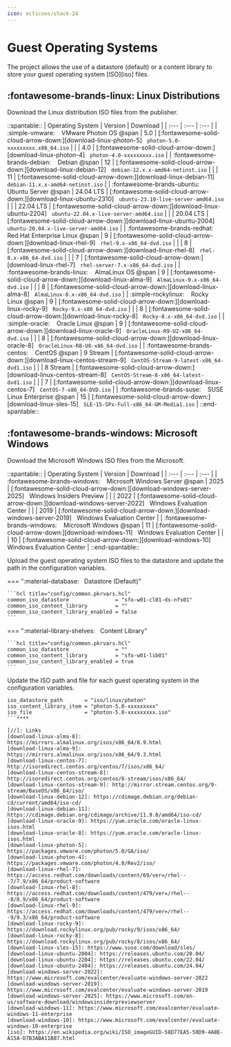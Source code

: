 ```yaml
---
icon: octicons/stack-24
---
```


# Guest Operating Systems

The project allows the use of a datastore (default) or a content library to store your guest
operating system [ISO][iso] files.

## :fontawesome-brands-linux: Linux Distributions

Download the Linux distribution ISO files from the publisher.

::spantable::
| Operating System | Version | Download |
| :--- | :--- | :--- |
| :simple-vmware: &nbsp;&nbsp; VMware Photon OS @span | 5.0 | [:fontawesome-solid-cloud-arrow-down:][download-linux-photon-5] &nbsp; `photon-5.0-xxxxxxxxx.x86_64.iso` |
| | 4.0 | [:fontawesome-solid-cloud-arrow-down:][download-linux-photon-4] &nbsp; `photon-4.0-xxxxxxxxx.iso` |
| :fontawesome-brands-debian: &nbsp;&nbsp; Debian @span | 12 | [:fontawesome-solid-cloud-arrow-down:][download-linux-debian-12] &nbsp; `debian-12.x.x-amd64-netinst.iso` |
| | 11 | [:fontawesome-solid-cloud-arrow-down:][download-linux-debian-11] &nbsp; `debian-11.x.x-amd64-netinst.iso` |
| :fontawesome-brands-ubuntu: &nbsp;&nbsp; Ubuntu Server @span | 24.04 LTS | [:fontawesome-solid-cloud-arrow-down:][download-linux-ubuntu-2310] &nbsp; `ubuntu-23.10-live-server-amd64.iso` |
| | 22.04 LTS | [:fontawesome-solid-cloud-arrow-down:][download-linux-ubuntu-2204] &nbsp; `ubuntu-22.04.x-live-server-amd64.iso` |
| | 20.04 LTS | [:fontawesome-solid-cloud-arrow-down:][download-linux-ubuntu-2004] &nbsp; `ubuntu-20.04.x-live-server-amd64.iso` |
| :fontawesome-brands-redhat: &nbsp;&nbsp; Red Hat Enterprise Linux @span | 9 | [:fontawesome-solid-cloud-arrow-down:][download-linux-rhel-9] &nbsp; `rhel-9.x-x86_64-dvd.iso` |
| | 8 | [:fontawesome-solid-cloud-arrow-down:][download-linux-rhel-8] &nbsp; `rhel-8.x-x86_64-dvd.iso` |
| | 7 | [:fontawesome-solid-cloud-arrow-down:][download-linux-rhel-7] &nbsp; `rhel-server-7.x-x86_64-dvd.iso` |
| :fontawesome-brands-linux: &nbsp;&nbsp; AlmaLinux OS @span | 9 | [:fontawesome-solid-cloud-arrow-down:][download-linux-alma-9] &nbsp; `AlmaLinux-9.x-x86_64-dvd.iso` |
| | 8 | [:fontawesome-solid-cloud-arrow-down:][download-linux-alma-8] &nbsp; `AlmaLinux-8.x-x86_64-dvd.iso` |
| :simple-rockylinux: &nbsp;&nbsp; Rocky Linux @span | 9 | [:fontawesome-solid-cloud-arrow-down:][download-linux-rocky-9] &nbsp; `Rocky-9.x-x86_64-dvd.iso` |
| | 8 | [:fontawesome-solid-cloud-arrow-down:][download-linux-rocky-8] &nbsp; `Rocky-8.x-x86_64-dvd.iso` |
| :simple-oracle: &nbsp;&nbsp; Oracle Linux @span | 9 | [:fontawesome-solid-cloud-arrow-down:][download-linux-oracle-9] &nbsp; `OracleLinux-R9-U2-x86_64-dvd.iso` |
| | 8 | [:fontawesome-solid-cloud-arrow-down:][download-linux-oracle-8] &nbsp; `OracleLinux-R8-U8-x86_64-dvd.iso` |
| :fontawesome-brands-centos: &nbsp;&nbsp; CentOS @span | 9 Stream | [:fontawesome-solid-cloud-arrow-down:][download-linux-centos-stream-9] &nbsp; `CentOS-Stream-9-latest-x86_64-dvd1.iso` |
| | 8 Stream | [:fontawesome-solid-cloud-arrow-down:][download-linux-centos-stream-8] &nbsp; `CentOS-Stream-8-x86_64-latest-dvd1.iso` |
| | 7 | [:fontawesome-solid-cloud-arrow-down:][download-linux-centos-7] &nbsp; `CentOS-7-x86_64-DVD.iso` |
| :fontawesome-brands-suse: &nbsp;&nbsp; SUSE Linux Enterprise @span | 15 | [:fontawesome-solid-cloud-arrow-down:][download-linux-sles-15] &nbsp; `SLE-15-SPx-Full-x86_64-GM-Media1.iso` |
::end-spantable::

## :fontawesome-brands-windows: Microsoft Windows

Download the Microsoft Windows ISO files from the Microsoft.

::spantable::
| Operating System | Version | Download |
| :--- | :--- | :--- |
| :fontawesome-brands-windows: &nbsp;&nbsp; Microsoft Windows Server @span | 2025 | [:fontawesome-solid-cloud-arrow-down:][download-windows-server-2025] &nbsp; Windows Insiders Preview |
| | 2022 | [:fontawesome-solid-cloud-arrow-down:][download-windows-server-2022] &nbsp; Windows Evaluation Center |
| | 2019 | [:fontawesome-solid-cloud-arrow-down:][download-windows-server-2019] &nbsp; Windows Evaluation Center |
| :fontawesome-brands-windows: &nbsp;&nbsp; Microsoft Windows @span | 11 | [:fontawesome-solid-cloud-arrow-down:][download-windows-11] &nbsp; Windows Evaluation Center |
| | 10 | [:fontawesome-solid-cloud-arrow-down:][download-windows-10] &nbsp; Windows Evaluation Center |
::end-spantable::

Upload the guest operating system ISO files to the datastore and update the path in the
configuration variables.

=== ":material-database: &nbsp; Datastore (Default)"

    ```hcl title="config/common.pkrvars.hcl"
    common_iso_datastore               = "sfo-w01-cl01-ds-nfs01"
    common_iso_content_library         = ""
    common_iso_content_library_enabled = false
    ```

=== ":material-library-shelves: &nbsp; Content Library"

    ```hcl title="config/common.pkrvars.hcl"
    common_iso_datastore               = ""
    common_iso_content_library         = "sfo-w01-lib01"
    common_iso_content_library_enabled = true
    ```

Update the ISO path and file for each guest operating system in the configuration variables.

````hcl title="builds/linux/photon/5/packer.auto.pkrvars.hcl"
iso_datastore_path       = "iso/linux/photon"
iso_content_library_item = "photon-5.0-xxxxxxxxx"
iso_file                 = "photon-5.0-xxxxxxxxx.iso"
```****

[//]: Links
[download-linux-alma-8]: https://mirrors.almalinux.org/isos/x86_64/8.9.html
[download-linux-alma-9]: https://mirrors.almalinux.org/isos/x86_64/9.3.html
[download-linux-centos-7]: http://isoredirect.centos.org/centos/7/isos/x86_64/
[download-linux-centos-stream-8]: http://isoredirect.centos.org/centos/8-stream/isos/x86_64/
[download-linux-centos-stream-9]: http://mirror.stream.centos.org/9-stream/BaseOS/x86_64/iso/
[download-linux-debian-12]: https://cdimage.debian.org/debian-cd/current/amd64/iso-cd/
[download-linux-debian-11]: https://cdimage.debian.org/cdimage/archive/11.9.0/amd64/iso-cd/
[download-linux-oracle-9]: https://yum.oracle.com/oracle-linux-isos.html
[download-linux-oracle-8]: https://yum.oracle.com/oracle-linux-isos.html
[download-linux-photon-5]: https://packages.vmware.com/photon/5.0/GA/iso/
[download-linux-photon-4]: https://packages.vmware.com/photon/4.0/Rev2/iso/
[download-linux-rhel-7]: https://access.redhat.com/downloads/content/69/ver=/rhel---7/7.9/x86_64/product-software
[download-linux-rhel-8]: https://access.redhat.com/downloads/content/479/ver=/rhel---8/8.9/x86_64/product-software
[download-linux-rhel-9]: https://access.redhat.com/downloads/content/479/ver=/rhel---9/9.3/x86_64/product-software
[download-linux-rocky-9]: https://download.rockylinux.org/pub/rocky/9/isos/x86_64/
[download-linux-rocky-8]: https://download.rockylinux.org/pub/rocky/8/isos/x86_64/
[download-linux-sles-15]: https://www.suse.com/download/sles/
[download-linux-ubuntu-2004]: https://releases.ubuntu.com/20.04/
[download-linux-ubuntu-2204]: https://releases.ubuntu.com/22.04/
[download-linux-ubuntu-2404]: https://releases.ubuntu.com/24.04/
[download-windows-server-2022]: https://www.microsoft.com/evalcenter/evaluate-windows-server-2022
[download-windows-server-2019]: https://www.microsoft.com/evalcenter/evaluate-windows-server-2019
[download-windows-server-2025]: https://www.microsoft.com/en-us/software-download/windowsinsiderpreviewserver
[download-windows-11]: https://www.microsoft.com/evalcenter/evaluate-windows-11-enterprise
[download-windows-10]: https://www.microsoft.com/evalcenter/evaluate-windows-10-enterprise
[iso]: https://en.wikipedia.org/wiki/ISO_imageGUID-58D77EA5-50D9-4A8E-A15A-D7B3ABA11B87.html
````
